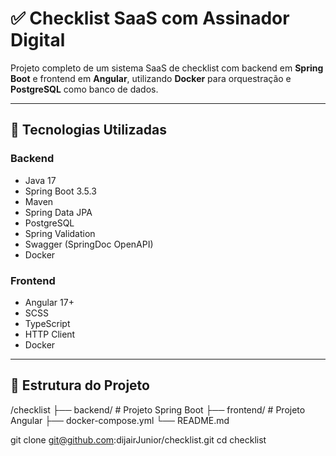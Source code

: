 # ✅ Checklist SaaS com Assinador Digital

Projeto completo de um sistema SaaS de checklist com backend em **Spring Boot** e frontend em **Angular**, utilizando **Docker** para orquestração e **PostgreSQL** como banco de dados.

---

## 🚀 Tecnologias Utilizadas

### Backend
- Java 17
- Spring Boot 3.5.3
- Maven
- Spring Data JPA
- PostgreSQL
- Spring Validation
- Swagger (SpringDoc OpenAPI)
- Docker

### Frontend
- Angular 17+
- SCSS
- TypeScript
- HTTP Client
- Docker

---

## 🧱 Estrutura do Projeto

/checklist
├── backend/ # Projeto Spring Boot
├── frontend/ # Projeto Angular
├── docker-compose.yml
└── README.md

git clone git@github.com:dijairJunior/checklist.git
cd checklist
